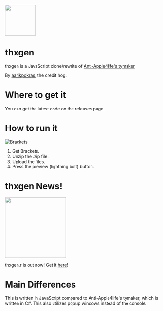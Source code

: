 <img src = "https://camo.githubusercontent.com/53b054c1550649b16194f0f496a7e47b85715d5a4994bfe73b41952f1d23d7ef/68747470733a2f2f692e6962622e636f2f516e506d3830312f556e7469746c65642d64726177696e672e706e67" width = "100">

# thxgen
thxgen is a JavaScript clone/rewrite of [Anti-Apple4life's tymaker](https://github.com/Anti-Apple4life/tymaker-team) 

By [aarikpokras](https://github.com/aarikpokras), the credit hog.

# Where to get it
You can get the latest code on the releases page.

# How to run it
![Brackets](https://brackets.io/img/brackets.svg)
1. Get Brackets.
2. Unzip the .zip file.
3. Upload the files.
4. Press the preview (lightning bolt) button.

# thxgen News!
<img src = "https://camo.githubusercontent.com/ce16efc7ad683d4bbcf47b286f3d0235e5b5c5b81aee7185199fe6c46d3efcaa/68747470733a2f2f692e6962622e636f2f677a4430424c4b2f74687867656e2d6e6577732e706e67" width = "200">

thxgen.r is out now! Get it [here](https://github.com/tymaker-team/thxgen.r)!

# Main Differences
This is written in JavaScript compared to Anti-Apple4life's tymaker, which is written in C#. This also utilizes popup windows instead of the console.

